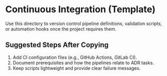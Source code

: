 # Continuous Integration (Template)

Use this directory to version control pipeline definitions, validation scripts, or automation hooks once the project requires them.

## Suggested Steps After Copying
1. Add CI configuration files (e.g., GitHub Actions, GitLab CI).
2. Document prerequisites and how the pipelines relate to ADR tasks.
3. Keep scripts lightweight and provide clear failure messages.
